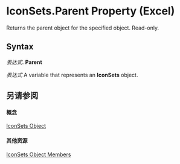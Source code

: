 
# IconSets.Parent Property (Excel)

Returns the parent object for the specified object. Read-only.


## Syntax

 _表达式_. **Parent**

 _表达式_ A variable that represents an **IconSets** object.


## 另请参阅


#### 概念


[IconSets Object](2197741e-8139-0098-d194-610fa28fa6c8.md)
#### 其他资源


[IconSets Object Members](http://msdn.microsoft.com/library/c752bd83-a4a8-a5b3-497e-4d320e433d4a%28Office.15%29.aspx)
